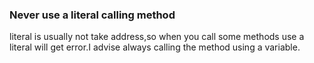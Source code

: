<!-- STOP.  PRESS THE BACK BUTTON.  DO NOT EDIT.  DO NOT CLICK "SAVE PAGE". -->
<!-- If you have a question, see https://golang.org/wiki/Questions -->
<!-- This is a wiki. We trust you to be a good person. -->
### Never use a literal calling method
literal is usually not take address,so when you call some methods use a literal will
get error.I advise always calling the method using a variable. 